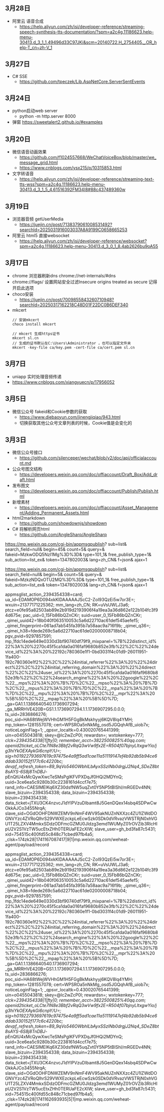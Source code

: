 ## 3月28日
- 阿里云  语音合成
  - https://help.aliyun.com/zh/isi/developer-reference/streaming-speech-synthesis-tts-documentation/?spm=a2c4g.11186623.help-menu-30413.d_3_1_1.49496d33C97JKi&scm=20140722.H_2754405._.OR_help-T_cn~zh-V_1
## 3月27日
- C# SSE
  - https://github.com/tpeczek/Lib.AspNetCore.ServerSentEvents
## 3月24日
- python启动web server
  - python -m http.server 8000 
- 弹窗 https://sweetalert2.github.io/#examples
## 3月20日
- 微信语音动画效果
  - https://github.com/f1024557668/WeChatVoiceBox/blob/master/we_message_grid.html
  - https://www.cnblogs.com/ysx215/p/10315853.html
- 文字转语音
  - https://help.aliyun.com/zh/isi/developer-reference/streaming-text-tts-wss?spm=a2c4g.11186623.help-menu-30413.d_3_1_5_4.61516392FM34I8#88c437489360w
## 3月19日
- 浏览器音频 getUserMedia
  - https://juejin.cn/post/7138379061008531492?searchId=2025031916003037A8A9199C0658665253
- 阿里云 html5 直接websocket
  - https://help.aliyun.com/zh/isi/developer-reference/websocket?spm=a2c4g.11186623.help-menu-30413.d_3_0_1_8.4ab2626bu9oA55
## 3月17日
- chrome 浏览器刷新dns chrome://net-internals/#dns
- chrome://flags/ 设置网站安全过滤Insecure origins treated as secure 记得开启此选项
- choco安装 
  - https://juejin.cn/post/7009855843260710948?searchId=20250317162218C48D01F22DC0B6DEF340
- mkcert
  ```
  // 安装mkcert
  choco install mkcert

  // mkcert 生成https证书 
  mkcert sl.cn
  // 生成的证书默认在C:\Users\Administrator ，也可以指定文件夹
  mkcert -key-file ca/key.pem -cert-file ca/cert.pem sl.cn

  ```
## 3月7日
- uniapp 实时处理音频传递
- https://www.cnblogs.com/xiangyuecn/p/17956052
## 3月5日
- 微信公众号 fakeid和Cookie参数的获取
  - https://www.diebaoyun.com/jinengjiqiao/943.html
  - 切换获取其他公众号文章列表的时候，Cookie值是会变化的
## 3月3日
- 微信公众号接口
   - https://github.com/silenceper/wechat/blob/v2/doc/api/officialaccount.md
- 公众号图文结构
  - https://developers.weixin.qq.com/doc/offiaccount/Draft_Box/Add_draft.html
- 发布图文
  - https://developers.weixin.qq.com/doc/offiaccount/Publish/Publish.html
- 新增素材
  - https://developers.weixin.qq.com/doc/offiaccount/Asset_Management/Adding_Permanent_Assets.html
- html2markdown
  - https://github.com/showdownjs/showdown
- C# 将解析网页html 
  - https://github.com/AngleSharp/AngleSharp


https://mp.weixin.qq.com/cgi-bin/appmsgpublish?
sub=list&
search_field=null&
begin=45&
count=5&
query=&
fakeid=MzkwODQ5NzI1Mg%3D%3D&
type=101_1&
free_publish_type=1&
sub_action=list_ex&
token=1347802003&
lang=zh_CN&
f=json&
ajax=1

https://mp.weixin.qq.com/cgi-bin/appmsgpublish?
sub=list&
search_field=null&
begin=5&
count=5&
query=&
fakeid=MzkzNDQxOTU2MQ%3D%3D&
type=101_1&
free_publish_type=1&
sub_action=list_ex&
token=1347802003&
lang=zh_CN&
f=json&
ajax=1




appmsglist_action_2394354338=card; ua_id=EDAMOP6D094xkKlDAAAAAJScC2-ZoI93QzEi5w7or3E=; wxuin=21377171225362; mm_lang=zh_CN; RK=uVsUWLJ3a6; ptcz=e0fe95a82503ab89e2b919d2193906f4a19ea3a36d862e122b104fc3f94d675e; pac_uid=0_15Fb86bQZnCKr; suid=user_0_15Fb86bQZnCKr; _qimei_uuid42=18b040f063510053c5a6d22710ac61def545aefef5; _qimei_fingerprint=061ad7ab545fa395b7a58aac9a716f9b; _qimei_q36=; _qimei_h38=fdede269c5a6d22710ac61de02000008718b04; pgv_pvid=9297857591; mp_1fdc14ede649e0330d3bf90740df79f9_mixpanel=%7B%22distinct_id%22%3A%20%2270c45f5ca1da0a016faf9680b852e3fb%22%2C%22%24device_id%22%3A%20%22192c780360e1f1-0bd3031f4c01d9-26011951-1fa400-192c780360e1f2%22%2C%22%24initial_referrer%22%3A%20%22%24direct%22%2C%22%24initial_referring_domain%22%3A%20%22%24direct%22%2C%22%24user_id%22%3A%20%2270c45f5ca1da0a016faf9680b852e3fb%22%2C%22%24search_engine%22%3A%20%22google%22%2C%22__mps%22%3A%20%7B%7D%2C%22__mpso%22%3A%20%7B%7D%2C%22__mpus%22%3A%20%7B%7D%2C%22__mpa%22%3A%20%7B%7D%2C%22__mpu%22%3A%20%7B%7D%2C%22__mpr%22%3A%20%5B%5D%2C%22__mpap%22%3A%20%5B%5D%7D; _ga=GA1.1.1386640540.1736907294; _ga_MRRHVE420B=GS1.1.1736907294.1.1.1736907295.0.0.0; ts_uid=2836866276; poc_sid=HA68tWejWVHhGM1H5FGgBkMskhyyj6KQV8lq4YMH; mp_token=1281557078; cert=WPSROa5nNkMg_osd5JGQqhAfB_uiob7x; noticeLoginFlag=1; _qpsvr_localtk=0.430020765441399; uin=o0455043818; skey=@lc2wZcP0l; rewardsn=; wxtokenkey=777; _clck=2394354338|1|fty|0; remember_acct=3822500825%40qq.com; openid2ticket_oLCte7IN8e3Bbf2vRqQ3wVw9fx2E=R504f07bjnyLltxgwYio/jg3hiYkOEXAykGi6cnpY/U=; sig=h01922793697619c97475e4a9ff5ad1cae11a51119147ef4b92db5b94ce6ddab330152f177c6c4220bc; devpf_refresh_token=89_9qVo546OWbhlLbAyxSSzINb0drgjJ2Nq4_SDeZ8bt8sAYS-6S8j8TnDBJ_-pEnQtU4xMcQywXwcTeSMsPglKFVPXDqJf0HQi2MDYnQ; uuid=3ce6ea5c9280b30c2238161d4ccf7e75; rand_info=CAESIMElKq6XZ30dsfNW5uqZvt0Y5NP5tBIShl/mRGEDv4NN; slave_bizuin=2394354338; data_bizuin=2394354338; bizuin=2394354338; data_ticket=jTXU3CK4nzvcJ1dYIPVzuDIbamt8J5GenDQex14sbq4SDPwCwOkkAJCo3455NrqA; slave_sid=OGdOOHFDNWZEMV9nNmF4WV95akNUZnNXXzc4ZU1lZWdDOGNVYzc4ZVRoQlhrS29VWXEzckpLeEcwSzk0SDk0dVRvazVWSTRjN0xhVGU1T25LZXV4MmkxSDdzODFmcGZMU0Jldzg3emd1WUMyZ01rOVZib3RIcHlpU2V2S1VzTW5ucEtxZHh0TERUaFE2cXlW; slave_user=gh_bd3fa87c5431; xid=754515c400fd55c848c71cbed97fb4a5; _clsk=174zk28|1741167087417|9|1|mp.weixin.qq.com/weheat-agent/payload/record



appmsglist_action_2394354338=card; ua_id=EDAMOP6D094xkKlDAAAAAJScC2-ZoI93QzEi5w7or3E=; wxuin=21377171225362; mm_lang=zh_CN; RK=uVsUWLJ3a6; ptcz=e0fe95a82503ab89e2b919d2193906f4a19ea3a36d862e122b104fc3f94d675e; pac_uid=0_15Fb86bQZnCKr; suid=user_0_15Fb86bQZnCKr; _qimei_uuid42=18b040f063510053c5a6d22710ac61def545aefef5; _qimei_fingerprint=061ad7ab545fa395b7a58aac9a716f9b; _qimei_q36=; _qimei_h38=fdede269c5a6d22710ac61de02000008718b04; pgv_pvid=9297857591; mp_1fdc14ede649e0330d3bf90740df79f9_mixpanel=%7B%22distinct_id%22%3A%20%2270c45f5ca1da0a016faf9680b852e3fb%22%2C%22%24device_id%22%3A%20%22192c780360e1f1-0bd3031f4c01d9-26011951-1fa400-192c780360e1f2%22%2C%22%24initial_referrer%22%3A%20%22%24direct%22%2C%22%24initial_referring_domain%22%3A%20%22%24direct%22%2C%22%24user_id%22%3A%20%2270c45f5ca1da0a016faf9680b852e3fb%22%2C%22%24search_engine%22%3A%20%22google%22%2C%22__mps%22%3A%20%7B%7D%2C%22__mpso%22%3A%20%7B%7D%2C%22__mpus%22%3A%20%7B%7D%2C%22__mpa%22%3A%20%7B%7D%2C%22__mpu%22%3A%20%7B%7D%2C%22__mpr%22%3A%20%5B%5D%2C%22__mpap%22%3A%20%5B%5D%7D; _ga=GA1.1.1386640540.1736907294; _ga_MRRHVE420B=GS1.1.1736907294.1.1.1736907295.0.0.0; ts_uid=2836866276; poc_sid=HA68tWejWVHhGM1H5FGgBkMskhyyj6KQV8lq4YMH; mp_token=1281557078; cert=WPSROa5nNkMg_osd5JGQqhAfB_uiob7x; noticeLoginFlag=1; _qpsvr_localtk=0.430020765441399; uin=o0455043818; skey=@lc2wZcP0l; rewardsn=; wxtokenkey=777; _clck=2394354338|1|fty|0; remember_acct=3822500825%40qq.com; openid2ticket_oLCte7IN8e3Bbf2vRqQ3wVw9fx2E=R504f07bjnyLltxgwYio/jg3hiYkOEXAykGi6cnpY/U=; sig=h01922793697619c97475e4a9ff5ad1cae11a51119147ef4b92db5b94ce6ddab330152f177c6c4220bc; devpf_refresh_token=89_9qVo546OWbhlLbAyxSSzINb0drgjJ2Nq4_SDeZ8bt8sAYS-6S8j8TnDBJ_-pEnQtU4xMcQywXwcTeSMsPglKFVPXDqJf0HQi2MDYnQ; uuid=3ce6ea5c9280b30c2238161d4ccf7e75; rand_info=CAESIMElKq6XZ30dsfNW5uqZvt0Y5NP5tBIShl/mRGEDv4NN; slave_bizuin=2394354338; data_bizuin=2394354338; bizuin=2394354338; data_ticket=jTXU3CK4nzvcJ1dYIPVzuDIbamt8J5GenDQex14sbq4SDPwCwOkkAJCo3455NrqA; slave_sid=OGdOOHFDNWZEMV9nNmF4WV95akNUZnNXXzc4ZU1lZWdDOGNVYzc4ZVRoQlhrS29VWXEzckpLeEcwSzk0SDk0dVRvazVWSTRjN0xhVGU1T25LZXV4MmkxSDdzODFmcGZMU0Jldzg3emd1WUMyZ01rOVZib3RIcHlpU2V2S1VzTW5ucEtxZHh0TERUaFE2cXlW; slave_user=gh_bd3fa87c5431; xid=754515c400fd55c848c71cbed97fb4a5; _clsk=174zk28|1741162693935|5|1|mp.weixin.qq.com/weheat-agent/payload/record